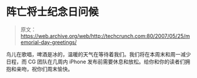 # 阵亡将士纪念日问候

> 原文：<https://web.archive.org/web/http://techcrunch.com:80/2007/05/25/memorial-day-greetings/>

鸟儿在歌唱，啤酒是冰的，温暖的天气在等待着我们。我们将在本周末和周一减少日程，而 CG 团队在几周内 iPhone 发布前需要休息和放松。给你和你的读者们拥抱和亲吻，祝你们周末愉快。